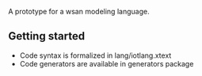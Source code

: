 A prototype for a wsan modeling language.

## Getting started

* Code syntax is formalized in lang/iotlang.xtext
* Code generators are available in generators package